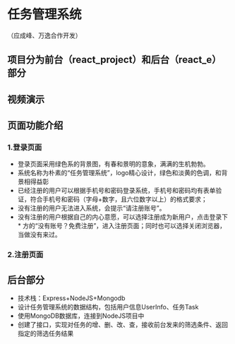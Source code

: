 # 任务管理系统
（应成峰、万逸合作开发）
## 项目分为前台（react_project）和后台（react_e）部分

## 视频演示

## 页面功能介绍
### 1.登录页面
* 登录页面采用绿色系的背景图，有春和景明的意象，满满的生机勃勃。
* 系统名称为朴素的“任务管理系统”，logo精心设计，绿色和淡黄的色调，和背景相得益彰
* 已经注册的用户可以根据手机号和密码登录系统，手机号和密码均有表单验证，符合手机号和密码（字母+数字，且六位数字以上）的格式要求；
* 没有注册的用户无法进入系统，会提示“请注册账号”。
* 没有注册的用户根据自己的内心意愿，可以选择注册成为新用户，点击登录下* 方的“没有账号？免费注册”，进入注册页面；同时也可以选择关闭浏览器，当做没有来过。

### 2.注册页面





## 后台部分
- 技术栈：Express+NodeJS+Mongodb
- 设计任务管理系统的数据结构，包括用户信息UserInfo、任务Task
- 使用MongoDB数据库，连接到NodeJS项目中
- 创建了接口，实现对任务的增、删、改、查，接收前台发来的筛选条件、返回指定的筛选任务结果